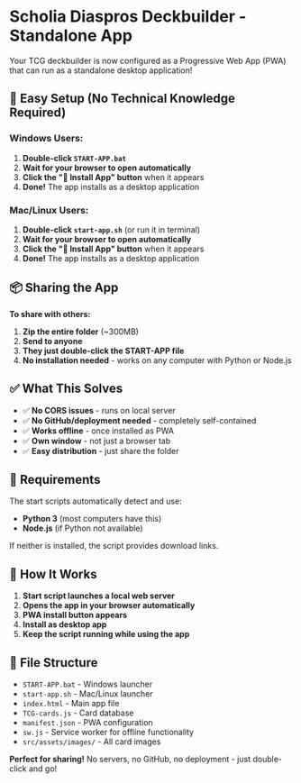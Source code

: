 # Scholia Diaspros Deckbuilder - Standalone App

Your TCG deckbuilder is now configured as a Progressive Web App (PWA) that can run as a standalone desktop application!

## 🚀 **Easy Setup (No Technical Knowledge Required)**

### Windows Users:
1. **Double-click `START-APP.bat`**
2. **Wait for your browser to open automatically**
3. **Click the "📱 Install App" button** when it appears
4. **Done!** The app installs as a desktop application

### Mac/Linux Users:
1. **Double-click `start-app.sh`** (or run it in terminal)
2. **Wait for your browser to open automatically**
3. **Click the "📱 Install App" button** when it appears
4. **Done!** The app installs as a desktop application

## 📦 **Sharing the App**

**To share with others:**
1. **Zip the entire folder** (~300MB)
2. **Send to anyone**
3. **They just double-click the START-APP file**
4. **No installation needed** - works on any computer with Python or Node.js

## ✅ **What This Solves**

- ✅ **No CORS issues** - runs on local server
- ✅ **No GitHub/deployment needed** - completely self-contained
- ✅ **Works offline** - once installed as PWA
- ✅ **Own window** - not just a browser tab
- ✅ **Easy distribution** - just share the folder

## 🔧 **Requirements**

The start scripts automatically detect and use:
- **Python 3** (most computers have this)
- **Node.js** (if Python not available)

If neither is installed, the script provides download links.

## 🎯 **How It Works**

1. **Start script launches a local web server**
2. **Opens the app in your browser automatically**
3. **PWA install button appears**
4. **Install as desktop app**
5. **Keep the script running while using the app**

## 📁 **File Structure**
- `START-APP.bat` - Windows launcher
- `start-app.sh` - Mac/Linux launcher  
- `index.html` - Main app file
- `TCG-cards.js` - Card database
- `manifest.json` - PWA configuration
- `sw.js` - Service worker for offline functionality
- `src/assets/images/` - All card images

**Perfect for sharing!** No servers, no GitHub, no deployment - just double-click and go!

